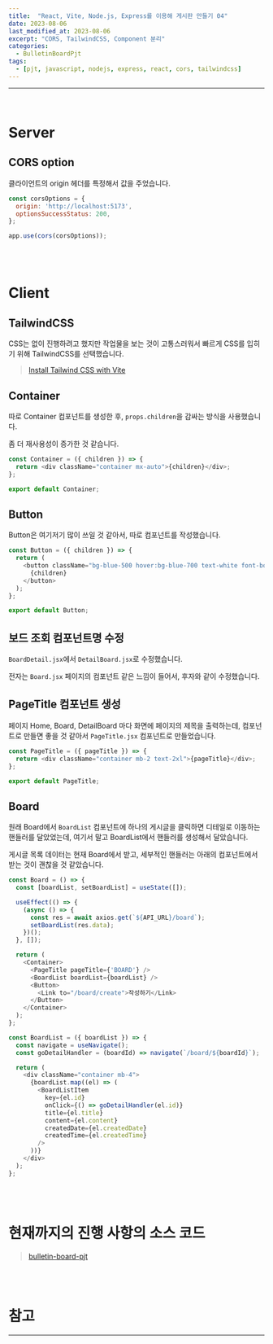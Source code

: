 ```yaml
---
title:  "React, Vite, Node.js, Express를 이용해 게시판 만들기 04"
date: 2023-08-06
last_modified_at: 2023-08-06
excerpt: "CORS, TailwindCSS, Component 분리"
categories:
  - BulletinBoardPjt
tags:
  - [pjt, javascript, nodejs, express, react, cors, tailwindcss]
---
```


---

<br>

# Server

## CORS option

클라이언트의 origin 헤더를 특정해서 값을 주었습니다.

```javascript
const corsOptions = {
  origin: 'http://localhost:5173',
  optionsSuccessStatus: 200,
};

app.use(cors(corsOptions));
```

<br>
<br>

# Client

## TailwindCSS

CSS는 없이 진행하려고 했지만 작업물을 보는 것이 고통스러워서 빠르게 CSS를 입히기 위해 TailwindCSS를 선택했습니다.

> [Install Tailwind CSS with Vite](https://tailwindcss.com/docs/guides/vite)

## Container

따로 Container 컴포넌트를 생성한 후, `props.children`을 감싸는 방식을 사용했습니다.

좀 더 재사용성이 증가한 것 같습니다.

```javascript
const Container = ({ children }) => {
  return <div className="container mx-auto">{children}</div>;
};

export default Container;
```

## Button

Button은 여기저기 많이 쓰일 것 같아서, 따로 컴포넌트를 작성했습니다.

```javascript
const Button = ({ children }) => {
  return (
    <button className="bg-blue-500 hover:bg-blue-700 text-white font-bold py-2 px-4 rounded transition">
      {children}
    </button>
  );
};

export default Button;
```

## 보드 조회 컴포넌트명 수정

`BoardDetail.jsx`에서 `DetailBoard.jsx`로 수정했습니다.

전자는 `Board.jsx` 페이지의 컴포넌트 같은 느낌이 들어서, 후자와 같이 수정했습니다.

## PageTitle 컴포넌트 생성

페이지 Home, Board, DetailBoard 마다 화면에 페이지의 제목을 출력하는데, 컴포넌트로 만들면 좋을 것 같아서 `PageTitle.jsx` 컴포넌트로 만들었습니다.

```javascript
const PageTitle = ({ pageTitle }) => {
  return <div className="container mb-2 text-2xl">{pageTitle}</div>;
};

export default PageTitle;
```

## Board

원래 Board에서 `BoardList` 컴포넌트에 하나의 게시글을 클릭하면 디테일로 이동하는 핸들러를 달았었는데, 여기서 말고 BoardList에서 핸들러를 생성해서 달았습니다.

게시글 목록 데이터는 현재 Board에서 받고, 세부적인 핸들러는 아래의 컴포넌트에서 받는 것이 괜찮을 것 같았습니다.

```javascript
const Board = () => {
  const [boardList, setBoardList] = useState([]);

  useEffect(() => {
    (async () => {
      const res = await axios.get(`${API_URL}/board`);
      setBoardList(res.data);
    })();
  }, []);

  return (
    <Container>
      <PageTitle pageTitle={'BOARD'} />
      <BoardList boardList={boardList} />
      <Button>
        <Link to="/board/create">작성하기</Link>
      </Button>
    </Container>
  );
};
```

```javascript
const BoardList = ({ boardList }) => {
  const navigate = useNavigate();
  const goDetailHandler = (boardId) => navigate(`/board/${boardId}`);

  return (
    <div className="container mb-4">
      {boardList.map((el) => (
        <BoardListItem
          key={el.id}
          onClick={() => goDetailHandler(el.id)}
          title={el.title}
          content={el.content}
          createdDate={el.createdDate}
          createdTime={el.createdTime}
        />
      ))}
    </div>
  );
};
```



<br>
<br>

# 현재까지의 진행 사항의 소스 코드

> [bulletin-board-pjt](https://github.com/hhejo/bulletin-board-pjt/tree/c117410cccded1c680ebef9e6a4c913bd0c36199)

<br>
<br>

# 참고

---
